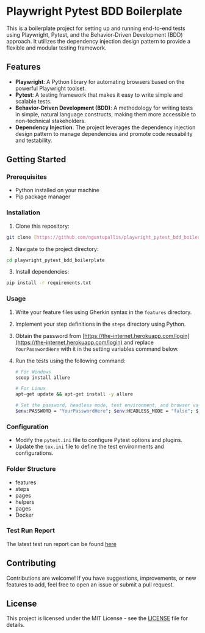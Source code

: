 # Playwright Pytest BDD Boilerplate

This is a boilerplate project for setting up and running end-to-end tests using Playwright, Pytest, and the Behavior-Driven Development (BDD) approach. It utilizes the dependency injection design pattern to provide a flexible and modular testing framework.

## Features

- **Playwright**: A Python library for automating browsers based on the powerful Playwright toolset.
- **Pytest**: A testing framework that makes it easy to write simple and scalable tests.
- **Behavior-Driven Development (BDD)**: A methodology for writing tests in simple, natural language constructs, making them more accessible to non-technical stakeholders.
- **Dependency Injection**: The project leverages the dependency injection design pattern to manage dependencies and promote code reusability and testability.

## Getting Started

### Prerequisites

- Python installed on your machine
- Pip package manager

### Installation

1. Clone this repository:

  ```bash
  git clone [https://github.com/nguntupallis/playwright_pytest_bdd_boilerplate.git](https://github.com/nguntupallis/playwright_pytest_bdd_boilerplate.git)
  ```
2. Navigate to the project directory:

  ```bash
  cd playwright_pytest_bdd_boilerplate
  ```

3. Install dependencies:

  ```bash
  pip install -r requirements.txt
  ```
### Usage

1. Write your feature files using Gherkin syntax in the `features` directory.
2. Implement your step definitions in the `steps` directory using Python.
3. Obtain the password from [https://the-internet.herokuapp.com/login](https://the-internet.herokuapp.com/login) and replace `YourPasswordHere` with it in the setting variables command below.
4. Run the tests using the following command:

    ```bash
    # For Windows
    scoop install allure

    # For Linux
    apt-get update && apt-get install -y allure

    # Set the password, headless mode, test environment, and browser variables and run the tests 
    $env:PASSWORD = "YourPasswordHere"; $env:HEADLESS_MODE = "false"; $env:TEST_ENVIRONMENT= "qa"; $env:BROWSER= "chrome" tox
    ```
### Configuration

- Modify the `pytest.ini` file to configure Pytest options and plugins.
- Update the `tox.ini` file to define the test environments and configurations.

### Folder Structure
- features
- steps
- pages
- helpers
- pages
- Docker

### Test Run Report

The latest test run report can be found [here](https://symphonious-gecko-893221.netlify.app/)

## Contributing

Contributions are welcome! If you have suggestions, improvements, or new features to add, feel free to open an issue or submit a pull request.

## License

This project is licensed under the MIT License - see the [LICENSE](LICENSE) file for details.
   


